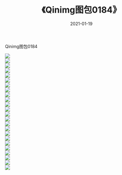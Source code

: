 ﻿---
layout: post
title:  《Qinimg图包0184》
date:   2021-01-19
img: http://imgx.orgx.ga/Qinimg图包/Qinimg图包0184/000.jpg
categories: [美女, 清纯, 唯美]
---

Qinimg图包0184

 ![](http://imgx.orgx.ga/Qinimg图包/Qinimg图包0184/001.jpg) <br>![](http://imgx.orgx.ga/Qinimg图包/Qinimg图包0184/002.jpg) <br>![](http://imgx.orgx.ga/Qinimg图包/Qinimg图包0184/003.jpg) <br>![](http://imgx.orgx.ga/Qinimg图包/Qinimg图包0184/004.jpg) <br>![](http://imgx.orgx.ga/Qinimg图包/Qinimg图包0184/005.jpg) <br>![](http://imgx.orgx.ga/Qinimg图包/Qinimg图包0184/006.jpg) <br>![](http://imgx.orgx.ga/Qinimg图包/Qinimg图包0184/007.jpg) <br>![](http://imgx.orgx.ga/Qinimg图包/Qinimg图包0184/008.jpg) <br>![](http://imgx.orgx.ga/Qinimg图包/Qinimg图包0184/009.jpg) <br>![](http://imgx.orgx.ga/Qinimg图包/Qinimg图包0184/010.jpg) <br>![](http://imgx.orgx.ga/Qinimg图包/Qinimg图包0184/011.jpg) <br>![](http://imgx.orgx.ga/Qinimg图包/Qinimg图包0184/012.jpg) <br>![](http://imgx.orgx.ga/Qinimg图包/Qinimg图包0184/013.jpg) <br>![](http://imgx.orgx.ga/Qinimg图包/Qinimg图包0184/014.jpg) <br>![](http://imgx.orgx.ga/Qinimg图包/Qinimg图包0184/015.jpg) <br>![](http://imgx.orgx.ga/Qinimg图包/Qinimg图包0184/016.jpg) <br>![](http://imgx.orgx.ga/Qinimg图包/Qinimg图包0184/017.jpg) <br>![](http://imgx.orgx.ga/Qinimg图包/Qinimg图包0184/018.jpg) <br>![](http://imgx.orgx.ga/Qinimg图包/Qinimg图包0184/019.jpg) <br>![](http://imgx.orgx.ga/Qinimg图包/Qinimg图包0184/020.jpg) <br>![](http://imgx.orgx.ga/Qinimg图包/Qinimg图包0184/021.jpg) <br>![](http://imgx.orgx.ga/Qinimg图包/Qinimg图包0184/022.jpg) <br>![](http://imgx.orgx.ga/Qinimg图包/Qinimg图包0184/023.jpg) <br>![](http://imgx.orgx.ga/Qinimg图包/Qinimg图包0184/024.jpg) <br>